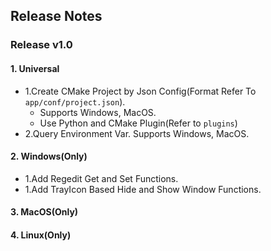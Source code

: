 ﻿## Release Notes

### Release v1.0

#### 1. Universal
- 1.Create CMake Project by Json Config(Format Refer To `app/conf/project.json`). 
    * Supports Windows, MacOS.
    * Use Python and CMake Plugin(Refer to `plugins`)
- 2.Query Environment Var. Supports Windows, MacOS.

#### 2. Windows(Only)
- 1.Add Regedit Get and Set Functions.
- 1.Add TrayIcon Based Hide and Show Window Functions.

#### 3. MacOS(Only)

#### 4. Linux(Only)
